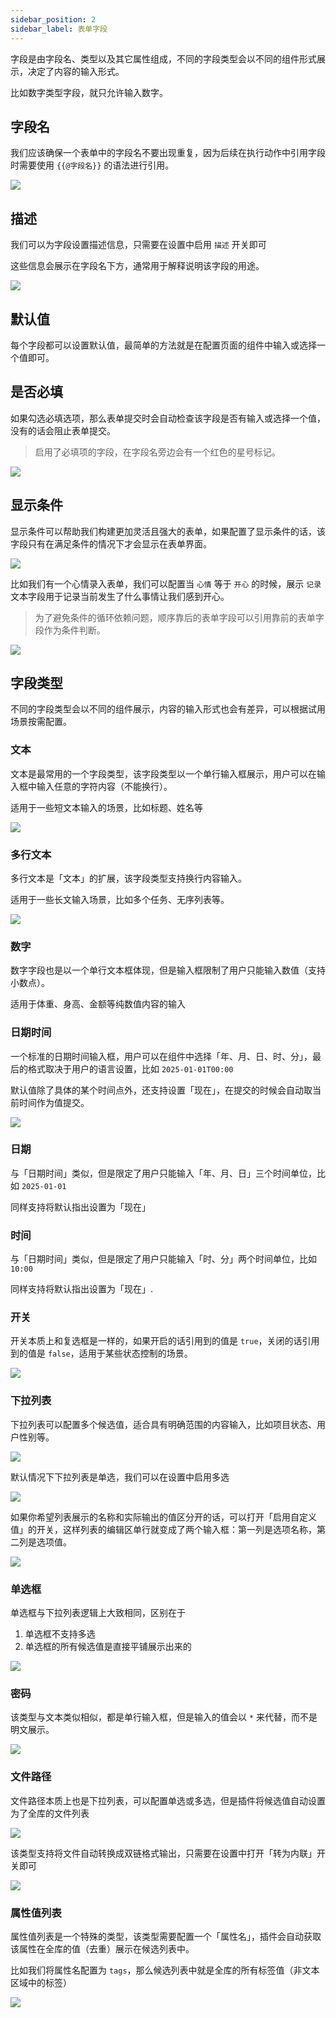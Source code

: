 ```yaml
---
sidebar_position: 2
sidebar_label: 表单字段
---
```


字段是由字段名、类型以及其它属性组成，不同的字段类型会以不同的组件形式展示，决定了内容的输入形式。

比如数字类型字段，就只允许输入数字。

## 字段名

我们应该确保一个表单中的字段名不要出现重复，因为后续在执行动作中引用字段时需要使用 `{{@字段名}}` 的语法进行引用。


![](02_form_field/50ef8867b78bba92ec6f1645ef63baed.png)

## 描述

我们可以为字段设置描述信息，只需要在设置中启用 `描述`  开关即可

这些信息会展示在字段名下方，通常用于解释说明该字段的用途。

![](02_form_field/87ee49e8eb240062ec62c69250c7e00a.png)

## 默认值

每个字段都可以设置默认值，最简单的方法就是在配置页面的组件中输入或选择一个值即可。

## 是否必填

如果勾选必填选项，那么表单提交时会自动检查该字段是否有输入或选择一个值，没有的话会阻止表单提交。

> 启用了必填项的字段，在字段名旁边会有一个红色的星号标记。

![](02_form_field/2b5b1c7b554941e354a71f9ed1862611.png)

## 显示条件

显示条件可以帮助我们构建更加灵活且强大的表单，如果配置了显示条件的话，该字段只有在满足条件的情况下才会显示在表单界面。

![](02_form_field/4de62595ce00626172e91f635d89163c.png)

比如我们有一个心情录入表单，我们可以配置当 `心情` 等于 `开心` 的时候，展示 `记录` 文本字段用于记录当前发生了什么事情让我们感到开心。

> 为了避免条件的循环依赖问题，顺序靠后的表单字段可以引用靠前的表单字段作为条件判断。

![](02_form_field/0c7f357f21aebb5e75ee47bb29f2d436.png)

## 字段类型

不同的字段类型会以不同的组件展示，内容的输入形式也会有差异，可以根据试用场景按需配置。

### 文本

文本是最常用的一个字段类型，该字段类型以一个单行输入框展示，用户可以在输入框中输入任意的字符内容（不能换行）。

适用于一些短文本输入的场景，比如标题、姓名等

![](02_form_field/6edebcab6d87834fb7478b02d5e62592.png)

### 多行文本

多行文本是「文本」的扩展，该字段类型支持换行内容输入。

适用于一些长文输入场景，比如多个任务、无序列表等。

![](02_form_field/9eedb6039b674480d7ac81dec3f5cf5e.png)

### 数字

数字字段也是以一个单行文本框体现，但是输入框限制了用户只能输入数值（支持小数点）。

适用于体重、身高、金额等纯数值内容的输入

### 日期时间

一个标准的日期时间输入框，用户可以在组件中选择「年、月、日、时、分」，最后的格式取决于用户的语言设置，比如 `2025-01-01T00:00`

默认值除了具体的某个时间点外，还支持设置「现在」，在提交的时候会自动取当前时间作为值提交。

![](02_form_field/b844d8be1b608d59d385f14a777051a0.png)

### 日期

与「日期时间」类似，但是限定了用户只能输入「年、月、日」三个时间单位，比如 `2025-01-01`

同样支持将默认指出设置为「现在」

### 时间

与「日期时间」类似，但是限定了用户只能输入「时、分」两个时间单位，比如 `10:00`

同样支持将默认指出设置为「现在」.

### 开关

开关本质上和复选框是一样的，如果开启的话引用到的值是 `true`，关闭的话引用到的值是 `false`，适用于某些状态控制的场景。

![](02_form_field/3b2514392c70ece360e8f691d55080f5.png)

### 下拉列表

下拉列表可以配置多个候选值，适合具有明确范围的内容输入，比如项目状态、用户性别等。

![](02_form_field/aee0d9f167176d8df5608273ff5977aa.png)

默认情况下下拉列表是单选，我们可以在设置中启用多选

![](02_form_field/d373b591a0a47344e3434047c2c66aa3.png)

如果你希望列表展示的名称和实际输出的值区分开的话，可以打开「启用自定义值」的开关，这样列表的编辑区单行就变成了两个输入框：第一列是选项名称，第二列是选项值。

![](02_form_field/5fc7bf218996503b400d7af3ab1cf6c4.png)

### 单选框

单选框与下拉列表逻辑上大致相同，区别在于

1. 单选框不支持多选
2. 单选框的所有候选值是直接平铺展示出来的

![](02_form_field/7b806e3a8359afd62134167f19321e86.png)

### 密码

该类型与文本类似相似，都是单行输入框，但是输入的值会以 `*` 来代替，而不是明文展示。

![](02_form_field/41bdc6d2db632b4ce2b6a7f040b43026.png)

### 文件路径

文件路径本质上也是下拉列表，可以配置单选或多选，但是插件将候选值自动设置为了全库的文件列表

![](02_form_field/a19ecfd3119cd54cc34c9bc383443eea.png)

该类型支持将文件自动转换成双链格式输出，只需要在设置中打开「转为内联」开关即可

![](02_form_field/92f0fb18036fc9095a58b28c645a741f.png)

### 属性值列表

属性值列表是一个特殊的类型，该类型需要配置一个「属性名」，插件会自动获取该属性在全库的值（去重）展示在候选列表中。

比如我们将属性名配置为 `tags`，那么候选列表中就是全库的所有标签值（非文本区域中的标签）

![](02_form_field/1ca4be355ec19a4b1403accbce72c60f.png)
